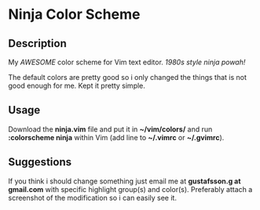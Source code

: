 Ninja Color Scheme
==================

Description
-----------
My *AWESOME* color scheme for Vim text editor. *1980s style ninja powah!*

The default colors are pretty good so i only changed the things that is not
good enough for me. Kept it pretty simple.


Usage
-----
Download the **ninja.vim** file and put it in **~/vim/colors/** and run
**:colorscheme ninja** within Vim (add line to **~/.vimrc** or **~/.gvimrc**).


Suggestions
-----------
If you think i should change something just email me at
**gustafsson.g at gmail.com** with specific highlight group(s) and color(s).
Preferably attach a screenshot of the modification so i can easily see it.

